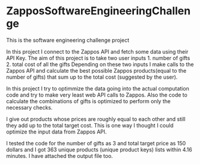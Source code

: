 ZapposSoftwareEngineeringChallenge
==================================

This is the software engineering challenge project

In this project I connect to the Zappos API and fetch some data using their API Key.
The aim of this project is to take two user inputs 1. number of gifts 2. total cost of all the gifts
Depending on these two inputs I make calls to the Zappos API and calculate the best possible Zappos
products(equal to the number of gifts) that sum up to the total cost (suggested by the user).

In this project I try to optimmize the data going into the actual computation code and try to make 
very least web API calls to Zappos. Also the code to calculate the combinations of gifts is optimized to 
perform only the necessary checks.

I give out products whose prices are roughly equal to each other and still they add up to the total target
cost. This is one way I thought I could optimize the input data from Zappos API.

I tested the code for the number of gifts as 3 and total target price as 150 dollars and I got 363 unique
products (unique product keys) lists within 4.16 minutes.
I have attached the output file too.
